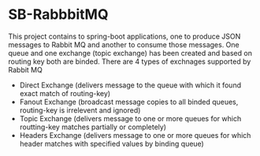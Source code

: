 # SB-RabbbitMQ
This project contains to spring-boot applications, one to produce JSON messages to Rabbit MQ and another to consume those messages. One queue and one exchange (topic exchange) has been created and based on routing key both are binded.
There are 4 types of exchnages supported by Rabbit MQ
  - Direct Exchange (delivers message to the queue with which it found exact match of routing-key)
  - Fanout Exchange (broadcast message copies to all binded queues, routing-key is irrelevent and ignored)
  - Topic Exchange (delivers message to one or more queues for which routting-key matches partially or completely)
  - Headers Exchange (delivers message to one or more queues for which header matches with specified values by binding queue)
